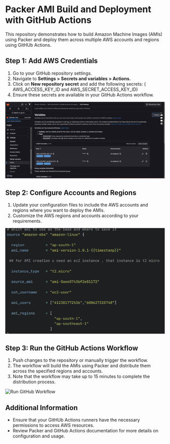 # Packer AMI Build and Deployment with GitHub Actions 
This repository demonstrates how to build Amazon Machine Images (AMIs) using Packer and deploy them across multiple AWS accounts and regions using GitHUb Actions.

## Step 1: Add AWS Credentials

1. Go to your GitHub repository settings.
2. Navigate to **Settings > Secrets and variables > Actions.**
3. Click on **New repository secret** and add the following secrets: ( AWS_ACCESS_KEY_ID and AWS_SECRET_ACCESS_KEY_ID)
4. Ensure these secrets are available in your GitHub Actions workflow.

![Add AWS Credentials](./doc.png)

## Step 2: Configure Accounts and Regions

1. Update your configuration files to include the AWS accounts and regions where you want to deploy the AMIs.
2. Customize the AWS regions and accounts according to your requirements.

![Configure Accounts and Regions](./DOC2.png)

## Step 3: Run the GitHub Actions Workflow

1. Push changes to the repository or manually trigger the workflow.
2. The workflow will build the AMIs using Packer and distribute them across the specified regions and accounts.
3. Note that the workflow may take up to 15 minutes to complete the distribution process.

![Run GitHub Workflow](./doc3)

## Additional Information

- Ensure that your GitHUb Actions runners have the necessary permissions to access AWS resources.
- Review Packer and GitHub Actions documentation for more details on configuration and usage.
